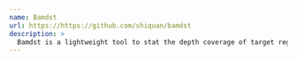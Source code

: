 ```yaml
---
name: Bamdst
url: https://https://github.com/shiquan/bamdst
description: >
  Bamdst is a lightweight tool to stat the depth coverage of target regions of bam file(s).
---
```

